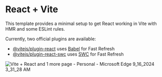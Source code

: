 # React + Vite

This template provides a minimal setup to get React working in Vite with HMR and some ESLint rules.

Currently, two official plugins are available:

- [@vitejs/plugin-react](https://github.com/vitejs/vite-plugin-react/blob/main/packages/plugin-react/README.md) uses [Babel](https://babeljs.io/) for Fast Refresh
- [@vitejs/plugin-react-swc](https://github.com/vitejs/vite-plugin-react-swc) uses [SWC](https://swc.rs/) for Fast Refresh

![Vite + React and 1 more page - Personal - Microsoft​ Edge 9_16_2024 3_31_28 AM](https://github.com/user-attachments/assets/e581d3d3-93f4-4b27-b687-ebbc8756c423)
